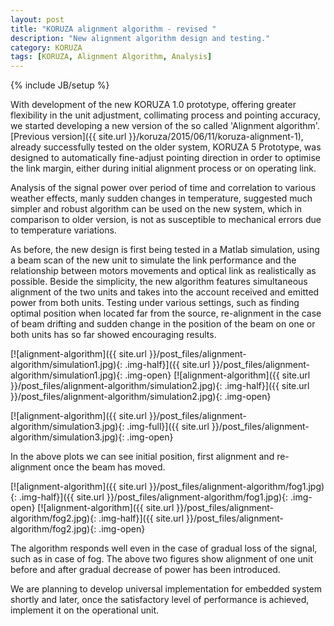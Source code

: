 ```yaml
---
layout: post
title: "KORUZA alignment algorithm - revised "
description: "New alignment algorithm design and testing."
category: KORUZA
tags: [KORUZA, Alignment Algorithm, Analysis]
---
```

{% include JB/setup %}

With development of the new KORUZA 1.0 prototype, offering greater flexibility in the unit  adjustment, collimating process and pointing accuracy, we started developing a new version of the so called 'Alignment algorithm'. [Previous version]({{ site.url }}/koruza/2015/06/11/koruza-alignment-1), already successfully tested on the older system, KORUZA 5 Prototype, was designed to automatically fine-adjust pointing direction in order to optimise the link margin, either during initial alignment process or on operating link. 

Analysis of the signal power over period of time and correlation to various weather effects, manly sudden changes in temperature, suggested much simpler and robust algorithm can be used on the new system, which in comparison to older version, is not as susceptible to mechanical errors due to temperature variations. 

As before, the new design is first being tested in a Matlab simulation, using a beam scan of the new unit to simulate the link performance and the relationship between motors movements and optical link as realistically as possible. Beside the simplicity, the new algorithm features simultaneous alignment of the two units and takes into the account received and emitted power from both units. Testing under various settings, such as finding optimal position when located far from the source, re-alignment in the case of beam drifting and sudden change in the position of the beam on one or both units has so far showed encouraging results. 

[![alignment-algorithm]({{ site.url }}/post_files/alignment-algorithm/simulation1.jpg){: .img-half}]({{ site.url }}/post_files/alignment-algorithm/simulation1.jpg){: .img-open}
[![alignment-algorithm]({{ site.url }}/post_files/alignment-algorithm/simulation2.jpg){: .img-half}]({{ site.url }}/post_files/alignment-algorithm/simulation2.jpg){: .img-open}

[![alignment-algorithm]({{ site.url }}/post_files/alignment-algorithm/simulation3.jpg){: .img-full}]({{ site.url }}/post_files/alignment-algorithm/simulation3.jpg){: .img-open}

In the above plots we can see initial position, first alignment and re-alignment once the beam has moved. 

[![alignment-algorithm]({{ site.url }}/post_files/alignment-algorithm/fog1.jpg){: .img-half}]({{ site.url }}/post_files/alignment-algorithm/fog1.jpg){: .img-open}
[![alignment-algorithm]({{ site.url }}/post_files/alignment-algorithm/fog2.jpg){: .img-half}]({{ site.url }}/post_files/alignment-algorithm/fog2.jpg){: .img-open}

The algorithm responds well even in the case of gradual loss of the signal, such as in case of fog. The above two figures show alignment of one unit before and after gradual decrease of power has been introduced.


We are planning to develop universal implementation for  embedded system shortly and later, once the satisfactory level of performance is achieved, implement it on the operational unit. 